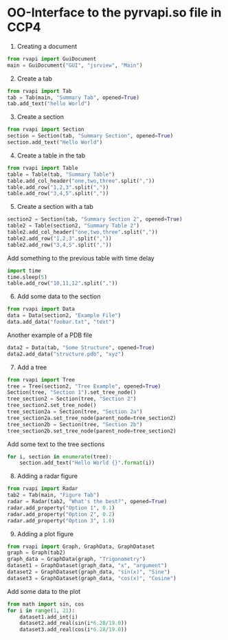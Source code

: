 
# OO-Interface to the pyrvapi.so file in CCP4

1. Creating a document
```python
from rvapi import GuiDocument
main = GuiDocument("GUI", "jsrview", "Main")
```

2. Create a tab
```python
from rvapi import Tab
tab = Tab(main, "Summary Tab", opened=True) 
tab.add_text("hello World")
```

3. Create a section
```python
from rvapi import Section
section = Section(tab, "Summary Section", opened=True)
section.add_text("Hello World")
```

4. Create a table in the tab
```python
from rvapi import Table
table = Table(tab, "Summary Table")
table.add_col_header("one,two,three".split(","))
table.add_row("1,2,3".split(","))
table.add_row("3,4,5".split(","))
```

5. Create a section with a tab
```python
section2 = Section(tab, "Summary Section 2", opened=True)
table2 = Table(section2, "Summary Table 2")
table2.add_col_header("one,two,three".split(","))
table2.add_row("1,2,3".split(","))
table2.add_row("3,4,5".split(","))
```
Add something to the previous table with time delay
```python
import time
time.sleep(5)
table.add_row("10,11,12".split(","))
```

6. Add some data to the section
```python
from rvapi import Data
data = Data(section2, "Example File")
data.add_data("foobar.txt", "text")
```
Another example of a PDB file
```python
data2 = Data(tab, "Some Structure", opened=True)
data2.add_data("structure.pdb", "xyz")
```

7. Add a tree
```python
from rvapi import Tree
tree = Tree(section2, "Tree Example", opened=True)
Section(tree, "Section 1").set_tree_node()
tree_section2 = Section(tree, "Section 2")
tree_section2.set_tree_node()
tree_section2a = Section(tree, "Section 2a")
tree_section2a.set_tree_node(parent_node=tree_section2)
tree_section2b = Section(tree, "Section 2b")
tree_section2b.set_tree_node(parent_node=tree_section2)
```
Add some text to the tree sections
```python
for i, section in enumerate(tree):
    section.add_text("Hello World {}".format(i))
```

8. Adding a radar figure
```python
from rvapi import Radar
tab2 = Tab(main, "Figure Tab")
radar = Radar(tab2, "What's the best?", opened=True)
radar.add_property("Option 1", 0.1)
radar.add_property("Option 2", 0.2)
radar.add_property("Option 3", 1.0)
```

9. Adding a plot figure
```python
from rvapi import Graph, GraphData, GraphDataset
graph = Graph(tab2)
graph_data = GraphData(graph, "Trigonometry")
dataset1 = GraphDataset(graph_data, "x", "argument")
dataset2 = GraphDataset(graph_data, "sin(x)", "Sine")
dataset3 = GraphDataset(graph_data, "cos(x)", "Cosine")
```
Add some data to the plot
```python
from math import sin, cos
for i in range(1, 21):
    dataset1.add_int(i)
    dataset2.add_real(sin(i*6.28/19.0))
    dataset3.add_real(cos(i*6.28/19.0))

